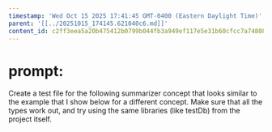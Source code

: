 ```yaml
---
timestamp: 'Wed Oct 15 2025 17:41:45 GMT-0400 (Eastern Daylight Time)'
parent: '[[../20251015_174145.621040c6.md]]'
content_id: c2ff3eea5a20b475412b0799b044fb3a949ef117e5e31b60cfcc7a748081862c
---
```


# prompt:

Create a test file for the following summarizer concept that looks similar to the example that I show below for a different concept.  Make sure that all the types work out, and try using the same libraries (like testDb) from the project itself.
